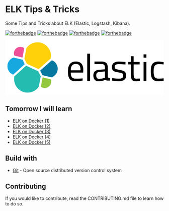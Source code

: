 # ELK Tips & Tricks

Some Tips and Tricks about ELK (Elastic, Logstash, Kibana).

[![forthebadge](https://forthebadge.com/images/badges/you-didnt-ask-for-this.svg)](http://forthebadge.com) [![forthebadge](https://forthebadge.com/images/badges/contains-technical-debt.svg)](http://forthebadge.com)  [![forthebadge](https://forthebadge.com/images/badges/check-it-out.svg)](http://forthebadge.com)  [![forthebadge](https://forthebadge.com/images/badges/built-with-love.svg)](http://forthebadge.com)

![Elastic](./images/elastic-logo-256.png)

## Tomorrow I will learn

* [ELK on Docker (1)](https://towardsdatascience.com/running-securing-and-deploying-elastic-stack-on-docker-f1a8ebf1dc5b)
* [ELK on Docker (2)](https://easyteam.fr/configurer-un-stack-elk-avec-docker/)
* [ELK on Docker (3)](https://logz.io/blog/elk-stack-on-docker/)
* [ELK on Docker (4)](https://github.com/deviantony/docker-elk/blob/master/docker-compose.yml)
* [ELK on Docker (5)](https://elk-docker.readthedocs.io/)

## Build with

* [Git](https://git-scm.com) - Open source distributed version control system

## Contributing

If you would like to contribute, read the CONTRIBUTING.md file to learn how to do so.
